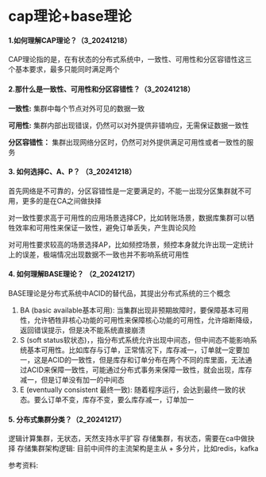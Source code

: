 # cap理论+base理论
#### 1.如何理解CAP理论？（3_20241218）
CAP理论指的是，在有状态的分布式系统中，一致性、可用性和分区容错性这三个基本要求，最多只能同时满足两个

#### 2.那什么是一致性、可用性和分区容错性？（3_20241218）
**一致性:** 集群中每个节点对外可见的数据一致

**可用性:** 集群内部出现错误，仍然可以对外提供非错响应，无需保证数据一致性

**分区容错性：** 集群出现网络分区时，仍然可对外提供满足可用性或者一致性的服务 

#### 3. 如何选择C、A、P？ （3_20241218）
首先网络是不可靠的，分区容错性是一定要满足的，不能一出现分区集群就不可用，更多的是在CA之间做抉择

对一致性要求高于可用性的应用场景选择CP，比如转账场景，数据库集群可以牺牲效率和可用性来保证一致性，避免订单丢失，产生舆论风险

对可用性要求较高的场景选择AP，比如频控场景，频控本身就允许出现一定统计上的误差，极端情况出现数据不一致也并不影响系统可用性

#### 4. 如何理解BASE理论？ （2_20241217）
BASE理论是分布式系统中ACID的替代品，其提出分布式系统的三个概念

1. BA (basic available基本可用): 当集群出现非预期故障时，要保障基本可用性，允许牺牲非核心功能的可用性来保障核心功能的可用性，允许熔断降级，返回错误提示，但是决不能系统直接崩溃
2. S (soft status软状态)，，指分布式系统允许出现中间态，但中间态不能影响系统基本可用性。比如库存与订单，正常情况下，库存减一，订单就一定要加一，这是ACID的一致性，但是库存和订单分布在两个不同的库里面，无法通过ACID来保障一致性，可能通过分布式事务来保障一致性，就会出现，库存减一，但是订单没有加一的中间态
3. E (eventually consistent 最终一致): 随着程序运行，会达到最终一致的状态。要么订单不变，库存不变，要么库存减一，订单加一


#### 5. 分布式集群分类？（2_20241217）
逻辑计算集群，无状态，天然支持水平扩容
存储集群，有状态，需要在ca中做抉择
存储集群架构逻辑: 目前中间件的主流架构是主从 + 多分片，比如redis，kafka



参考资料:
